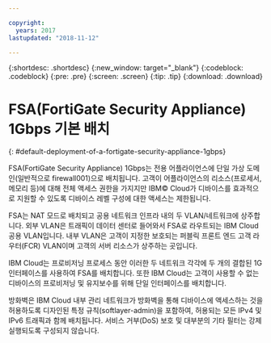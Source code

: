```yaml
---

copyright:
  years: 2017
lastupdated: "2018-11-12"

---
```


{:shortdesc: .shortdesc}
{:new_window: target="_blank"}
{:codeblock: .codeblock}
{:pre: .pre}
{:screen: .screen}
{:tip: .tip}
{:download: .download}

# FSA(FortiGate Security Appliance) 1Gbps 기본 배치
{: #default-deployment-of-a-fortigate-security-appliance-1gbps}

FSA(FortiGate Security Appliance) 1Gbps는 전용 어플라이언스에 단일 가상 도메인(일반적으로 firewall001)으로 배치됩니다. 고객이 어플라이언스의 리소스(프로세서, 메모리 등)에 대해 전체 액세스 권한을 가지지만 IBM© Cloud가 디바이스를 효과적으로 지원할 수 있도록 디바이스 레벨 구성에 대한 액세스는 제한됩니다.

FSA는 NAT 모드로 배치되고 공용 네트워크 인프라 내의 두 VLAN/네트워크에 상주합니다. 외부 VLAN은 트래픽이 데이터 센터로 들어와서 FSA로 라우트되는 IBM Cloud 공용 VLAN입니다. 내부 VLAN은 고객이 지정한 보호되는 퍼블릭 프론트 엔드 고객 라우터(FCR) VLAN이며 고객의 서버 리소스가 상주하는 곳입니다.  

IBM Cloud는 프로비저닝 프로세스 동안 이러한 두 네트워크 각각에 두 개의 결합된 1G 인터페이스를 사용하여 FSA를 배치합니다. 또한 IBM Cloud는 고객이 사용할 수 없는 디바이스의 프로비저닝 및 유지보수를 위해 단일 인터페이스를 배치합니다.

방화벽은 IBM Cloud 내부 관리 네트워크가 방화벽을 통해 디바이스에 액세스하는 것을 허용하도록 디자인된 특정 규칙(softlayer-admin)을 포함하여, 허용되는 모든 IPv4 및 IPv6 트래픽과 함께 배치됩니다. 서비스 거부(DoS) 보호 및 대부분의 기타 필터는 강제 실행되도록 구성되지 않습니다.
